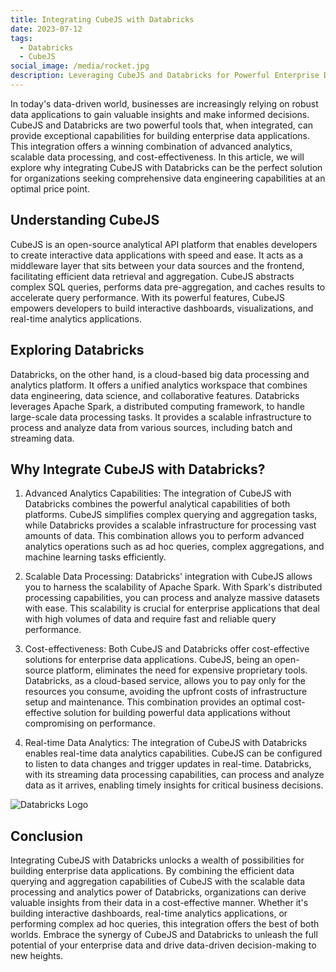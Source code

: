 ```yaml
---
title: Integrating CubeJS with Databricks
date: 2023-07-12
tags:
  - Databricks
  - CubeJS
social_image: /media/rocket.jpg
description: Leveraging CubeJS and Databricks for Powerful Enterprise Data Applications at the Best Price
---
```


In today's data-driven world, businesses are increasingly relying on robust data applications to gain valuable insights and make informed decisions. CubeJS and Databricks are two powerful tools that, when integrated, can provide exceptional capabilities for building enterprise data applications. This integration offers a winning combination of advanced analytics, scalable data processing, and cost-effectiveness. In this article, we will explore why integrating CubeJS with Databricks can be the perfect solution for organizations seeking comprehensive data engineering capabilities at an optimal price point.

## Understanding CubeJS
CubeJS is an open-source analytical API platform that enables developers to create interactive data applications with speed and ease. It acts as a middleware layer that sits between your data sources and the frontend, facilitating efficient data retrieval and aggregation. CubeJS abstracts complex SQL queries, performs data pre-aggregation, and caches results to accelerate query performance. With its powerful features, CubeJS empowers developers to build interactive dashboards, visualizations, and real-time analytics applications.

## Exploring Databricks
Databricks, on the other hand, is a cloud-based big data processing and analytics platform. It offers a unified analytics workspace that combines data engineering, data science, and collaborative features. Databricks leverages Apache Spark, a distributed computing framework, to handle large-scale data processing tasks. It provides a scalable infrastructure to process and analyze data from various sources, including batch and streaming data.

## Why Integrate CubeJS with Databricks?
1. Advanced Analytics Capabilities: The integration of CubeJS with Databricks combines the powerful analytical capabilities of both platforms. CubeJS simplifies complex querying and aggregation tasks, while Databricks provides a scalable infrastructure for processing vast amounts of data. This combination allows you to perform advanced analytics operations such as ad hoc queries, complex aggregations, and machine learning tasks efficiently.

2. Scalable Data Processing: Databricks' integration with CubeJS allows you to harness the scalability of Apache Spark. With Spark's distributed processing capabilities, you can process and analyze massive datasets with ease. This scalability is crucial for enterprise applications that deal with high volumes of data and require fast and reliable query performance.

3. Cost-effectiveness: Both CubeJS and Databricks offer cost-effective solutions for enterprise data applications. CubeJS, being an open-source platform, eliminates the need for expensive proprietary tools. Databricks, as a cloud-based service, allows you to pay only for the resources you consume, avoiding the upfront costs of infrastructure setup and maintenance. This combination provides an optimal cost-effective solution for building powerful data applications without compromising on performance.

4. Real-time Data Analytics: The integration of CubeJS with Databricks enables real-time data analytics capabilities. CubeJS can be configured to listen to data changes and trigger updates in real-time. Databricks, with its streaming data processing capabilities, can process and analyze data as it arrives, enabling timely insights for critical business decisions.

![Databricks Logo](https://cubedev-blog-images.s3.us-east-2.amazonaws.com/53a4b96e-e846-4d5e-88d7-515b3fcb407d.png)

## Conclusion
Integrating CubeJS with Databricks unlocks a wealth of possibilities for building enterprise data applications. By combining the efficient data querying and aggregation capabilities of CubeJS with the scalable data processing and analytics power of Databricks, organizations can derive valuable insights from their data in a cost-effective manner. Whether it's building interactive dashboards, real-time analytics applications, or performing complex ad hoc queries, this integration offers the best of both worlds. Embrace the synergy of CubeJS and Databricks to unleash the full potential of your enterprise data and drive data-driven decision-making to new heights.
